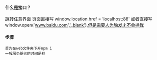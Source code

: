 #### 什么是接口？
跳转任意界面
页面直接写
window.location.href = 'localhost:88'
或者直接写window.open('www.baidu.com','_blank'),但是需要人为触发才不会拦截

#### 步骤
```
首先在web文件夹下开npm i
一般服务器给的时间是秒
```